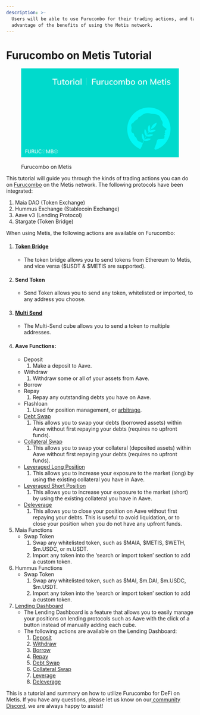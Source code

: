 ```yaml
---
description: >-
  Users will be able to use Furucombo for their trading actions, and take
  advantage of the benefits of using the Metis network.
---
```


# Furucombo on Metis Tutorial

<figure><img src="../../.gitbook/assets/Tutorial Metis.png" alt=""><figcaption><p>Furucombo on Metis</p></figcaption></figure>

This tutorial will guide you through the kinds of trading actions you can do on [Furucombo](https://furucombo.app/) on the Metis network. The following protocols have been integrated:

1. Maia DAO (Token Exchange)
2. Hummus Exchange (Stablecoin Exchange)
3. Aave v3 (Lending Protocol)
4. Stargate (Token Bridge)

When using Metis, the following actions are available on Furucombo:

1. #### [Token Bridge](https://docs.furucombo.app/using-furucombo/tutorials/token-bridge-tutorial)
   * The token bridge allows you to send tokens from Ethereum to Metis, and vice versa ($USDT & $METIS are supported).
2. #### Send Token
   * Send Token allows you to send any token, whitelisted or imported, to any address you choose.
3. #### [Multi Send](https://docs.furucombo.app/using-furucombo/tutorials/token-multi-sender-tutorial)
   * The Multi-Send cube allows you to send a token to multiple addresses.
4. #### Aave Functions:
   * Deposit
     1. Make a deposit to Aave.
   * Withdraw
     1. Withdraw some or all of your assets from Aave.
   * Borrow
   * Repay
     1. Repay any outstanding debts you have on Aave.
   * Flashloan
     1. Used for position management, or [arbitrage](https://docs.furucombo.app/using-furucombo/tutorials/flashloan-combo).
   * [Debt Swap](https://docs.furucombo.app/using-furucombo/tutorials/debt-swap-tutorial)
     1. This allows you to swap your debts (borrowed assets) within Aave without first repaying your debts (requires no upfront funds).
   * [Collateral Swap](https://docs.furucombo.app/using-furucombo/tutorials/collateral-swap-tutorial)
     1. This allows you to swap your collateral (deposited assets) within Aave without first repaying your debts (requires no upfront funds).
   * [Leveraged Long Position](https://docs.furucombo.app/using-furucombo/tutorials/leveraged-long-position-tutorial)
     1. This allows you to increase your exposure to the market (long) by using the existing collateral you have in Aave.
   * [Leveraged Short Position](https://docs.furucombo.app/using-furucombo/tutorials/leveraged-short-position-tutorial)
     1. This allows you to increase your exposure to the market (short) by using the existing collateral you have in Aave.
   * [Deleverage](https://docs.furucombo.app/using-furucombo/tutorials/de-leverage-position-tutorial)
     1. This allows you to close your position on Aave without first repaying your debts. This is useful to avoid liquidation, or to close your position when you do not have any upfront funds.
5. Maia Functions
   * Swap Token
     1. Swap any whitelisted token, such as $MAIA, $METIS, $WETH, $m.USDC, or m.USDT.
     2. Import any token into the ‘search or import token’ section to add a custom token.
6. Hummus Functions
   * Swap Token
     1. Swap any whitelisted token, such as $MAI, $m.DAI, $m.USDC, $m.USDT.
     2. Import any token into the ‘search or import token’ section to add a custom token.
7. [Lending Dashboard](https://docs.furucombo.app/project-mode/lending-dashboard)
   * The Lending Dashboard is a feature that allows you to easily manage your positions on lending protocols such as Aave with the click of a button instead of manually adding each cube.
   * The following actions are available on the Lending Dashboard:
     1. [Deposit](https://docs.furucombo.app/using-furucombo/tutorials/lending-dashboard-tutorial#deposit)
     2. [Withdraw](https://docs.furucombo.app/using-furucombo/tutorials/lending-dashboard-tutorial#withdraw)
     3. [Borrow](https://docs.furucombo.app/using-furucombo/tutorials/lending-dashboard-tutorial#borrow)
     4. [Repay](https://docs.furucombo.app/using-furucombo/tutorials/lending-dashboard-tutorial#repay)
     5. [Debt Swap](https://docs.furucombo.app/using-furucombo/tutorials/lending-dashboard-tutorial#debt-swap)
     6. [Collateral Swap](https://docs.furucombo.app/using-furucombo/tutorials/lending-dashboard-tutorial#collateral-swap)
     7. [Leverage](https://docs.furucombo.app/using-furucombo/tutorials/lending-dashboard-tutorial#leverage)
     8. [Deleverage](https://docs.furucombo.app/using-furucombo/tutorials/lending-dashboard-tutorial#deleverage)

This is a tutorial and summary on how to utilize Furucombo for DeFi on Metis. If you have any questions, please let us know on our[ community Discord](https://go.furucombo.app/Discord), we are always happy to assist!

